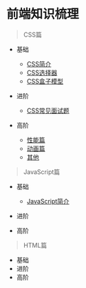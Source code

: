 # 前端知识梳理

> CSS篇

 * 基础
   - [CSS简介](/CSS/basics.md#CSS简介)
   - [CSS选择器](/CSS/basics.md#CSS选择器)
   - [CSS盒子模型](/CSS/basics.md#CSS盒子模型)
   
 * 进阶
    - [CSS常见面试题](/CSS/advance.md#CSS常见面试题)
    
 * 高阶 
   - [性能篇](/CSS/high-order.md#性能篇)
   - [动画篇](/CSS/high-order.md#动画篇)
   - [其他](/CSS/high-order.md#其他)
   
> JavaScript篇
 
 * 基础
    - [JavaScript简介](/JavaScript/basic.md#JavaScript简介)
    
 * 进阶
 
 * 高阶    
 
> HTML篇

 * 基础
 * 进阶
 * 高阶

